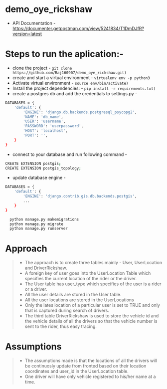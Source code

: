# demo_oye_rickshaw
- API Documentation - https://documenter.getpostman.com/view/5241834/T1DmDJfR?version=latest

# Steps to run the aplication:-
- clone the project - ```git clone https://github.com/Raj160907/demo_oye_rickshaw.git)```<br/>
- create and start a virtual environment - ```virtualenv env -p python3```</br>
- Activate virtual environment - ```source env/bin/activate)```<br/>
- Install the project dependencies: - 
```pip install -r requirements.txt)``` <br/>
- create a postgres db and add the credentials to settings.py - <br/>
```sh
DATABASES = {
    'default': {
        'ENGINE': 'django.db.backends.postgresql_psycopg2',
        'NAME': 'db_name',
        'USER': 'username',
        'PASSWORD': 'userpassword',
        'HOST': 'localhost',
        'PORT': '',
    }
}
```
- connect to your database and run following command -
```sh
CREATE EXTENSION postgis;
CREATE EXTENSION postgis_topology;
```
- update database engine -<br/>
```sh
DATABASES = {
    'default': {
        'ENGINE': 'django.contrib.gis.db.backends.postgis',
        ...
    }
}
```
```sh
  python manage.py makemigrations
  python manage.py migrate
  python manage.py runserver
```

# Approach
> - The approach is to create three tables mainly - User, UserLocation and DriverRickshaw.<br/>
> - A foreign key of user goes into the UserLocation Table which specifies the current location of the rider or the driver.<br/>
> - The User table has user_type which specifies of the user is a rider or a driver.<br/>
> - All the user details are stored in the User table.<br/>
> - All the user locations are stored in the UserLocations<br/>
> - Only the lates location of a particular user is set to TRUE and only that is captured during search of drivers.<br/>
> - The third table DriverRickshaw is used to store the vehicle id and the vehicle details of all the drivers so that the vehicle number is sent to the rider, thus easy tracing.<br/>
 
# Assumptions
> - The assumptions made is that the locations of all the drivers will be continuosly update from fronted based on their location coordinates and user_id in the UserLocation table.<br/>
> - One driver will have only vehicle registered to his/her name at a time.<br/>

